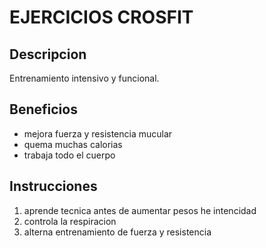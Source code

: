 # EJERCICIOS CROSFIT

## Descripcion
Entrenamiento intensivo y funcional.

## Beneficios

- mejora fuerza y resistencia mucular 
- quema muchas calorias
- trabaja todo el cuerpo

## Instrucciones

1. aprende tecnica antes de aumentar pesos he intencidad
2. controla la respiracion
3. alterna entrenamiento de fuerza y resistencia